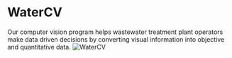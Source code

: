 # WaterCV
Our computer vision program helps wastewater treatment plant operators make data driven decisions by converting visual information into objective and quantitative data. 
![WaterCV](https://i.ibb.co/8m9Pk5q/water-CV-11-16-2019.jpg)
